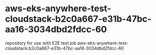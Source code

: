 # aws-eks-anywhere-test-cloudstack-b2c0a667-e31b-47bc-aa16-3034dbd2fdcc-60
repository for use with E2E test job aws-eks-anywhere-test-cloudstack:b2c0a667-e31b-47bc-aa16-3034dbd2fdcc-60
